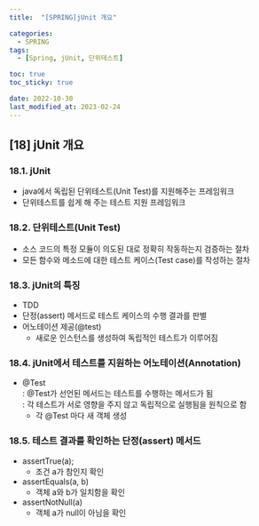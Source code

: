 ```yaml
---
title:  "[SPRING]jUnit 개요"

categories:
  - SPRING
tags:
  - [Spring, jUnit, 단위테스트]

toc: true
toc_sticky: true

date: 2022-10-30
last_modified_at: 2023-02-24
---
```

[18] jUnit 개요
---
### 18.1. jUnit

- java에서 독립된 단위테스트(Unit Test)를 지원해주는 프레임워크
- 단위테스트를 쉽게 해 주는 테스트 지원 프레임워크

### 18.2. 단위테스트(Unit Test)

- 소스 코드의 특정 모듈이 의도된 대로 정확히 작동하는지 검증하는 절차
- 모든 함수와 메소드에 대한 테스트 케이스(Test case)를 작성하는 절차

### 18.3. jUnit의 특징

- TDD
- 단정(assert) 메서드로 테스트 케이스의 수행 결과를 판별
- 어노테이션 제공(@test)
  - 새로운 인스턴스를 생성하여 독립적인 테스트가 이루어짐

### 18.4. jUnit에서 테스트를 지원하는 어노테이션(Annotation)

- @Test</br>
: @Test가 선언된 메서드는 테스트를 수행하는 메서드가 됨</br>
: 각 테스트가 서로 영향을 주지 않고 독립적으로 실행됨을 원칙으로 함
  - 각 @Test 마다 새 객체 생성

### 18.5. 테스트 결과를 확인하는 단정(assert) 메서드

- assertTrue(a);
  - 조건 a가 참인지 확인
- assertEquals(a, b)
  - 객체 a와 b가 일치함을 확인
- assertNotNull(a)
  - 객체 a가 null이 아님을 확인